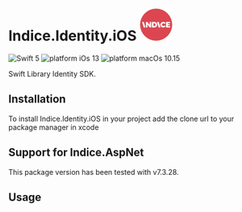 # Indice.Identity.iOS  ![alt text](icon/icon-64.png "Indice logo")
![Swift 5](https://img.shields.io/badge/swift-5-orange.svg)
![platform iOs 13](https://img.shields.io/badge/Platform-iOS%2013-blue.svg)
![platform macOs 10.15](https://img.shields.io/badge/Platform-macOs%20v10.15-blueviolet.svg)

Swift Library Identity SDK.

## Installation

To install Indice.Identity.iOS in your project add the clone url to your package manager in xcode


## Support for Indice.AspNet

This package version has been tested with v7.3.28.


## Usage


